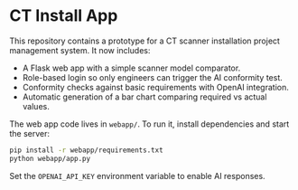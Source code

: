 # CT Install App

This repository contains a prototype for a CT scanner installation project management system. It now includes:

- A Flask web app with a simple scanner model comparator.
- Role-based login so only engineers can trigger the AI conformity test.
- Conformity checks against basic requirements with OpenAI integration.
- Automatic generation of a bar chart comparing required vs actual values.

The web app code lives in `webapp/`. To run it, install dependencies and start the server:

```bash
pip install -r webapp/requirements.txt
python webapp/app.py
```

Set the `OPENAI_API_KEY` environment variable to enable AI responses.
